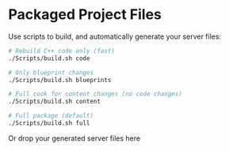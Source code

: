# Packaged Project Files


Use scripts to build, and automatically generate your server files:

```bash
# Rebuild C++ code only (fast)
./Scripts/build.sh code

# Only blueprint changes
./Scripts/build.sh blueprints

# Full cook for content changes (no code changes)
./Scripts/build.sh content

# Full package (default)
./Scripts/build.sh full
```

Or drop your generated server files here